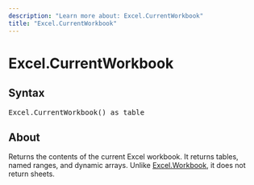```yaml
---
description: "Learn more about: Excel.CurrentWorkbook"
title: "Excel.CurrentWorkbook"
---
```

# Excel.CurrentWorkbook

## Syntax

<pre>
Excel.CurrentWorkbook() as table
</pre>

## About

Returns the contents of the current Excel workbook. It returns tables, named ranges, and dynamic arrays. Unlike [Excel.Workbook](excel-workbook.md), it does not return sheets.
